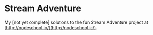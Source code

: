 # Stream Adventure

My [not yet complete] solutions to the fun Stream Adventure project at [http://nodeschool.io/](http://nodeschool.io/).
